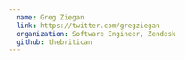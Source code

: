 ```yaml
---
  name: Greg Ziegan
  link: https://twitter.com/gregziegan
  organization: Software Engineer, Zendesk
  github: thebritican
---
```

